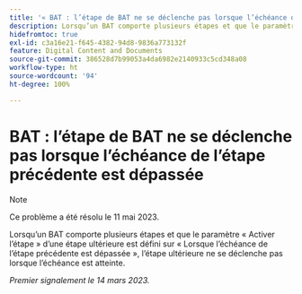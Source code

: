 ```yaml
---
title: '« BAT : l’étape de BAT ne se déclenche pas lorsque l’échéance de l’étape précédente est dépassée »'
description: Lorsqu’un BAT comporte plusieurs étapes et que le paramètre Activer l’étape d’une étape ultérieure est défini sur Lorsque l’échéance de l’étape précédente est dépassée, l’étape ultérieure ne se déclenche pas lorsque l’échéance est atteinte.
hidefromtoc: true
exl-id: c3a16e21-f645-4382-94d8-9836a773132f
feature: Digital Content and Documents
source-git-commit: 386528d7b99053a4da6982e2140933c5cd348a08
workflow-type: ht
source-wordcount: '94'
ht-degree: 100%

---
```


# BAT : l’étape de BAT ne se déclenche pas lorsque l’échéance de l’étape précédente est dépassée

<!--This article is on the WF and WFP TOC-->

>[!NOTE]
>
>Ce problème a été résolu le 11 mai 2023.

Lorsqu’un BAT comporte plusieurs étapes et que le paramètre « Activer l’étape » d’une étape ultérieure est défini sur « Lorsque l’échéance de l’étape précédente est dépassée », l’étape ultérieure ne se déclenche pas lorsque l’échéance est atteinte.

_Premier signalement le 14 mars 2023._
